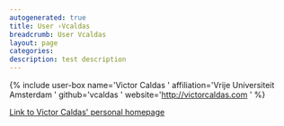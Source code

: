 ```yaml
---
autogenerated: true
title: User ›Vcaldas
breadcrumb: User Vcaldas
layout: page
categories: 
description: test description
---
```


{% include user-box name='Victor Caldas ' affiliation='Vrije Universiteit Amsterdam ' github='vcaldas ' website='http://victorcaldas.com ' %}

[Link to Victor Caldas' personal homepage](http://victorcaldas.com)
